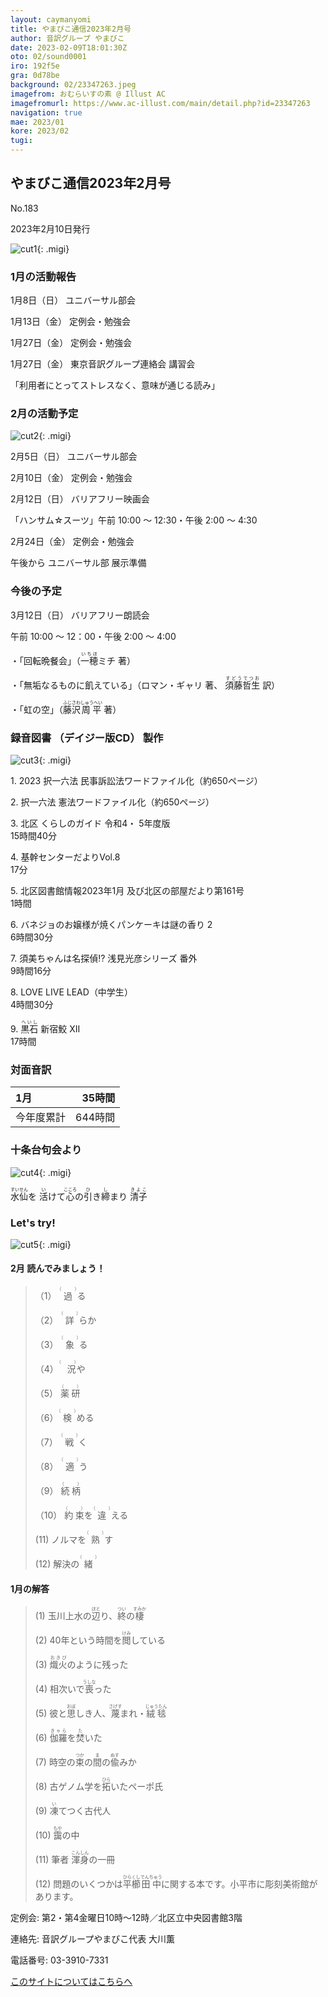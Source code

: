 ```yaml
---
layout: caymanyomi
title: やまびこ通信2023年2月号
author: 音訳グループ やまびこ
date: 2023-02-09T18:01:30Z
oto: 02/sound0001
iro: 192f5e
gra: 0d78be
background: 02/23347263.jpeg
imagefrom: おむらいすの素 @ Illust AC
imagefromurl: https://www.ac-illust.com/main/detail.php?id=23347263
navigation: true
mae: 2023/01
kore: 2023/02
tugi: 
---
```



## <span data-dur="4.099" data-begin="2.050" id="xmri_0001" markdown="1"> やまびこ通信2023年2月号</span>

<span data-dur="2.551" data-begin="6.149" id="xmri_0002" markdown="1">No.183</span>

<span data-dur="4.752" data-begin="8.700" id="xmri_0003" markdown="1">2023年2月10日発行</span>

![cut1](media/02/cut1.png){: .migi}

### <span data-dur="3.372" data-begin="19.556" id="xmri_0007" markdown="1"> 1月の活動報告</span>

<span data-dur="2.062" data-begin="22.928" id="xmri_0008" markdown="1">1月8日（日）</span> <span data-dur="2.503" data-begin="24.990" id="xmri_0009" markdown="1">ユニバーサル部会</span>

<span data-dur="2.373" data-begin="27.493" id="xmri_000A" markdown="1">1月13日（金）</span> <span data-dur="2.986" data-begin="29.866" id="xmri_000B" markdown="1">定例会・勉強会</span>

<span data-dur="2.518" data-begin="32.852" id="xmri_000C" markdown="1">1月27日（金）</span> <span data-dur="2.986" data-begin="35.370" id="xmri_000D" markdown="1">定例会・勉強会</span>

<span data-dur="2.518" data-begin="38.356" id="xmri_000E" markdown="1">1月27日（金）</span> <span data-dur="3.906" data-begin="40.874" id="xmri_000F" markdown="1">東京音訳グループ連絡会 講習会</span>

<span data-dur="1.579" data-begin="44.780" id="xmri_0010" markdown="1">「利用者にとって</span><span data-dur="1.322" data-begin="46.359" id="xmri_0011" markdown="1">ストレスなく、</span><span data-dur="3.926" data-begin="47.681" id="xmri_0012" markdown="1">意味が通じる読み」</span>

### <span data-dur="3.156" data-begin="51.607" id="xmri_0013" markdown="1"> 2月の活動予定</span>

![cut2](media/02/cut2.png){: .migi}

<span data-dur="1.961" data-begin="56.613" id="xmri_0015" markdown="1">2月5日（日）</span> <span data-dur="2.503" data-begin="58.574" id="xmri_0016" markdown="1">ユニバーサル部会</span>

<span data-dur="1.918" data-begin="61.077" id="xmri_0017" markdown="1">2月10日（金）</span> <span data-dur="2.986" data-begin="62.995" id="xmri_0018" markdown="1">定例会・勉強会</span>

<span data-dur="2.224" data-begin="65.981" id="xmri_0019" markdown="1">2月12日（日）</span> <span data-dur="2.306" data-begin="68.205" id="xmri_001A" markdown="1">バリアフリー映画会</span>

<span data-dur="1.136" data-begin="70.511" id="xmri_001B" markdown="1">「ハンサム☆スーツ」</span><span data-dur="2.594" data-begin="71.647" id="xmri_001C" markdown="1">午前 10:00 ～ 12:30・</span><span data-dur="3.197" data-begin="74.241" id="xmri_001D" markdown="1">午後 2:00 ～ 4:30</span>

<span data-dur="2.274" data-begin="77.438" id="xmri_001E" markdown="1">2月24日（金）</span> <span data-dur="2.636" data-begin="79.712" id="xmri_001F" markdown="1">定例会・勉強会</span>

<span data-dur="5.348" data-begin="82.348" id="xmri_0020" markdown="1">午後から ユニバーサル部 展示準備</span>

### <span data-dur="2.630" data-begin="87.696" id="xmri_0021" markdown="1"> 今後の予定</span>

<span data-dur="2.368" data-begin="90.326" id="xmri_0022" markdown="1">3月12日（日）</span> <span data-dur="2.433" data-begin="92.694" id="xmri_0023" markdown="1">バリアフリー朗読会</span>

<span data-dur="1.710" data-begin="95.127" id="xmri_0024" markdown="1">午前 10:00 ～ 12：00・</span><span data-dur="2.836" data-begin="96.837" id="xmri_0025" markdown="1">午後 2:00 ～ 4:00</span>

<span data-dur=".500" data-begin="99.673" id="xmri_0026" markdown="1">・</span><span data-dur="1.728" data-begin="100.173" id="xmri_0027" markdown="1">「回転晩餐会」</span><span data-dur="2.070" data-begin="101.901" id="xmri_0028" markdown="1">（<ruby>一穂<rp>(</rp><rt>いちほ</rt><rp>)</rp></ruby>ミチ 著）</span>

<span data-dur=".500" data-begin="103.971" id="xmri_0029" markdown="1">・</span><span data-dur="1.939" data-begin="104.471" id="xmri_002A" markdown="1">「無垢なるものに飢えている」</span><span data-dur="3.501" data-begin="106.410" id="xmri_002B" markdown="1">（ロマン・ギャリ 著<span class="infty_silent">、</span> <ruby>須藤<rp>(</rp><rt>すどう</rt><rp>)</rp></ruby><ruby>哲生<rp>(</rp><rt>てつお</rt><rp>)</rp></ruby> 訳）</span>

<span data-dur=".500" data-begin="109.911" id="xmri_002C" markdown="1">・</span><span data-dur="1.208" data-begin="110.411" id="xmri_002D" markdown="1">「虹の空」</span><span data-dur="4.219" data-begin="111.619" id="xmri_002E" markdown="1">（<ruby>藤沢<rp>(</rp><rt>ふじさわ</rt><rp>)</rp></ruby><ruby>周平<rp>(</rp><rt>しゅうへい</rt><rp>)</rp></ruby> 著）</span>

### <span data-dur="4.728" data-begin="115.838" id="xmri_002F" markdown="1"> 録音図書<span class="infty_silent"> （</span>デイジー版CD<span class="infty_silent">） </span>製作</span>

![cut3](media/02/cut3.png){: .migi}

<span data-dur=".816" data-begin="123.985" id="xmri_0032" markdown="1">1.</span> <span data-dur="3.884" data-begin="124.801" id="xmri_0033" markdown="1">2023 択一六法 民事訴訟法</span><span data-dur="1.435" data-begin="128.685" id="xmri_0034" markdown="1">ワードファイル化</span><span data-dur="2.502" data-begin="130.120" id="xmri_0035" markdown="1">（約650ページ）</span>

<span data-dur=".704" data-begin="132.622" id="xmri_0036" markdown="1">2.</span> <span data-dur="2.204" data-begin="133.326" id="xmri_0037" markdown="1">択一六法 憲法</span><span data-dur="1.435" data-begin="135.530" id="xmri_0038" markdown="1">ワードファイル化</span><span data-dur="2.501" data-begin="136.965" id="xmri_0039" markdown="1">（約650ページ）</span>

<span data-dur=".871" data-begin="139.466" id="xmri_003A" markdown="1">3.</span> <span data-dur="3.677" data-begin="140.337" id="xmri_003B" markdown="1">北区 くらしのガイド 令和4<span class="infty_silent">・</span> 5年度版</span>  
<span data-dur="2.430" data-begin="144.014" id="xmri_003C" markdown="1">15時間40分</span>

<span data-dur=".797" data-begin="146.444" id="xmri_003D" markdown="1">4.</span> <span data-dur="2.753" data-begin="147.241" id="xmri_003E" markdown="1">基幹センターだよりVol.8</span>  
<span data-dur="1.780" data-begin="149.994" id="xmri_003F" markdown="1">17分</span>

<span data-dur=".714" data-begin="151.774" id="xmri_0040" markdown="1">5.</span> <span data-dur="7.324" data-begin="152.488" id="xmri_0041" markdown="1">北区図書館情報2023年1月 及び北区の部屋だより第161号</span>  
<span data-dur="1.667" data-begin="159.812" id="xmri_0042" markdown="1">1時間</span>

<span data-dur=".859" data-begin="161.479" id="xmri_0043" markdown="1">6.</span> <span data-dur="4.075" data-begin="162.338" id="xmri_0044" markdown="1">バネジョのお嬢様が焼くパンケーキは謎の香り 2</span>  
<span data-dur="2.385" data-begin="166.413" id="xmri_0045" markdown="1">6時間30分</span>

<span data-dur=".828" data-begin="168.798" id="xmri_0046" markdown="1">7.</span> <span data-dur="4.817" data-begin="169.626" id="xmri_0047" markdown="1">須美ちゃんは名探偵⁉ 浅見光彦シリーズ 番外</span>  
<span data-dur="2.164" data-begin="174.443" id="xmri_0048" markdown="1">9時間16分</span>

<span data-dur=".847" data-begin="176.607" id="xmri_0049" markdown="1">8.</span> <span data-dur="1.439" data-begin="177.454" id="xmri_004A" markdown="1">LOVE<span class="infty_silent_space"> </span>LIVE<span class="infty_silent_space"> </span>LEAD</span><span data-dur="1.319" data-begin="178.893" id="xmri_004B" markdown="1">（中学生</span><span class="infty_silent">）</span>  
<span data-dur="2.292" data-begin="180.212" id="xmri_004C" markdown="1">4時間30分</span>

<span data-dur=".813" data-begin="182.504" id="xmri_004D" markdown="1">9.</span> <span data-dur="2.582" data-begin="183.317" id="xmri_004E" markdown="1"><ruby>黒石<rp>(</rp><rt>へいし</rt><rp>)</rp></ruby> 新宿鮫 XII</span>  
<span data-dur="3.645" data-begin="185.899" id="xmri_004F" markdown="1">17時間</span>

### <span data-dur="2.666" data-begin="189.544" id="xmri_0050" markdown="1"> 対面音訳</span>

<span data-dur="1.120" data-begin="192.210" id="xmri_0051" markdown="1">1月</span>|<span data-dur="2.408" data-begin="193.330" id="xmri_0052" markdown="1">35時間</span>
|:---|---:|
<span data-dur="1.591" data-begin="195.738" id="xmri_0053" markdown="1">今年度累計</span>|<span data-dur="4.235" data-begin="197.329" id="xmri_0054" markdown="1">644時間</span>

### <span data-dur="2.991" data-begin="201.564" id="xmri_0055" markdown="1"> 十条台句会より</span>

![cut4](media/02/cut4.png){: .migi}

<span data-dur="2.819" data-begin="206.405" id="xmri_0057" markdown="1"><ruby>水仙<rp>(</rp><rt>すいせん</rt><rp>)</rp></ruby>を <ruby>活<rp>(</rp><rt>い</rt><rp>)</rp></ruby>けて<ruby>心<rp>(</rp><rt>こころ</rt><rp>)</rp></ruby>の<ruby>引<rp>(</rp><rt>ひ</rt><rp>)</rp></ruby>き<ruby>締<rp>(</rp><rt>し</rt><rp>)</rp></ruby>まり
<span class="haigo" data-dur="3.267" data-begin="213.593" id="xmri_0059" markdown="1"><ruby>清子<rp>(</rp><rt>きよこ</rt><rp>)</rp></ruby></span>

### <span data-dur=".500" data-begin="216.860" id="xmri_005A" markdown="1"></span> <span data-dur="2.339" data-begin="217.360" id="xmri_005B" markdown="1">Let&apos;s try!</span>

![cut5](media/02/cut5.png){: .migi}

#### <span data-dur="4.130" data-begin="221.549" id="xmri_005D" markdown="1"> 2月 読んでみましょう！</span>

<blockquote markdown="1">

<span class="infty_silent">（1） <ruby>過<rp>(</rp><rt>（　　　）</rt><rp>)</rp></ruby>る</span>

<span class="infty_silent">（2） <ruby>詳<rp>(</rp><rt>（　　　）</rt><rp>)</rp></ruby>らか</span>

<span class="infty_silent">（3） <ruby>象<rp>(</rp><rt>（　　　）</rt><rp>)</rp></ruby>る</span>

<span class="infty_silent">（4）<ruby> 況<rp>(</rp><rt>（　　　）</rt><rp>)</rp></ruby>や</span>

<span class="infty_silent">（5） <ruby>薬研<rp>(</rp><rt>（　　　）</rt><rp>)</rp></ruby></span>

<span class="infty_silent">（6）<ruby>検<rp>(</rp><rt>（　　　）</rt><rp>)</rp></ruby>める</span>

<span class="infty_silent">（7） <ruby>戦<rp>(</rp><rt>（　　　）</rt><rp>)</rp></ruby>く</span>

<span class="infty_silent">（8） <ruby>適<rp>(</rp><rt>（　　　）</rt><rp>)</rp></ruby>う</span>

<span class="infty_silent">（9） <ruby>続柄<rp>(</rp><rt>（　　　）</rt><rp>)</rp></ruby></span>

<span class="infty_silent">（10） <ruby>約束<rp>(</rp><rt>（　　　）</rt><rp>)</rp></ruby>を<ruby>違<rp>(</rp><rt>（　　　）</rt><rp>)</rp></ruby>える</span>

<span class="infty_silent"> (11) ノルマを<ruby>熟<rp>(</rp><rt>（　　　）</rt><rp>)</rp></ruby>す</span>

<span class="infty_silent"> (12) 解決の<ruby>緒<rp>(</rp><rt>（　　　）</rt><rp>)</rp></ruby></span>

</blockquote>

#### <span data-dur="2.197" data-begin="230.204" id="xmri_005F" markdown="1"> 1月の解答</span>

<blockquote markdown="1">

<span data-dur="1.177" data-begin="232.401" id="xmri_0060" markdown="1">(1)</span> <span data-dur="2.014" data-begin="233.578" id="xmri_0061" markdown="1">玉川上水の<ruby>辺<rp>(</rp><rt>ほと</rt><rp>)</rp></ruby>り、</span><span data-dur="1.857" data-begin="235.592" id="xmri_0062" markdown="1"><ruby>終<rp>(</rp><rt>つい</rt><rp>)</rp></ruby>の<ruby>棲<rp>(</rp><rt>すみか</rt><rp>)</rp></ruby></span>

<span data-dur="1.017" data-begin="237.449" id="xmri_0063" markdown="1">(2)</span> <span data-dur="3.219" data-begin="238.466" id="xmri_0064" markdown="1">40年という時間を<ruby>閲<rp>(</rp><rt>けみ</rt><rp>)</rp></ruby>している</span>

<span data-dur="1.144" data-begin="241.685" id="xmri_0065" markdown="1">(3)</span> <span data-dur="2.383" data-begin="242.829" id="xmri_0066" markdown="1"><ruby>熾火<rp>(</rp><rt>おきび</rt><rp>)</rp></ruby>のように残った</span>

<span data-dur="1.118" data-begin="245.212" id="xmri_0067" markdown="1">(4)</span> <span data-dur="2.231" data-begin="246.330" id="xmri_0068" markdown="1">相次いで<ruby>喪<rp>(</rp><rt>うしな</rt><rp>)</rp></ruby>った</span>

<span data-dur="1.046" data-begin="248.561" id="xmri_0069" markdown="1">(5)</span> <span data-dur="1.620" data-begin="249.607" id="xmri_006A" markdown="1">彼と<ruby>思<rp>(</rp><rt>おぼ</rt><rp>)</rp></ruby>しき人、</span><span data-dur="2.438" data-begin="251.227" id="xmri_006B" markdown="1"><ruby>蔑<rp>(</rp><rt>さげす</rt><rp>)</rp></ruby>まれ・<ruby>絨毯<rp>(</rp><rt>じゅうたん</rt><rp>)</rp></ruby></span>

<span data-dur="1.177" data-begin="253.665" id="xmri_006C" markdown="1">(6)</span> <span data-dur="1.838" data-begin="254.842" id="xmri_006D" markdown="1"><ruby>伽羅<rp>(</rp><rt>きゃら</rt><rp>)</rp></ruby>を<ruby>焚<rp>(</rp><rt>た</rt><rp>)</rp></ruby>いた</span>

<span data-dur="1.170" data-begin="256.680" id="xmri_006E" markdown="1">(7)</span> <span data-dur="2.691" data-begin="257.850" id="xmri_006F" markdown="1">時空の<ruby>束<rp>(</rp><rt>つか</rt><rp>)</rp></ruby>の<ruby>間<rp>(</rp><rt>ま</rt><rp>)</rp></ruby>の<ruby>偸<rp>(</rp><rt>ぬす</rt><rp>)</rp></ruby>みか</span>

<span data-dur="1.211" data-begin="260.541" id="xmri_0070" markdown="1">(8)</span> <span data-dur="3.154" data-begin="261.752" id="xmri_0071" markdown="1">古ゲノム学を<ruby>拓<rp>(</rp><rt>ひら</rt><rp>)</rp></ruby>いたペーポ氏</span>

<span data-dur="1.197" data-begin="264.906" id="xmri_0072" markdown="1">(9)</span> <span data-dur="2.080" data-begin="266.103" id="xmri_0073" markdown="1"><ruby>凍<rp>(</rp><rt>い</rt><rp>)</rp></ruby>てつく古代人</span>

<span data-dur="1.137" data-begin="268.183" id="xmri_0074" markdown="1">(10)</span> <span data-dur="1.747" data-begin="269.320" id="xmri_0075" markdown="1"><ruby>靄<rp>(</rp><rt>もや</rt><rp>)</rp></ruby>の中</span>

<span data-dur="1.434" data-begin="271.067" id="xmri_0076" markdown="1">(11)</span> <span data-dur="2.825" data-begin="272.501" id="xmri_0077" markdown="1">筆者 <ruby>渾身<rp>(</rp><rt>こんしん</rt><rp>)</rp></ruby>の一冊</span>

<span data-dur="1.291" data-begin="275.326" id="xmri_0078" markdown="1">(12)</span> <span data-dur="4.794" data-begin="276.617" id="xmri_0079" markdown="1">問題のいくつかは<ruby>平櫛<rp>(</rp><rt>ひらくし</rt><rp>)</rp></ruby><ruby>田中<rp>(</rp><rt>でんちゅう</rt><rp>)</rp></ruby>に関する本です。</span><span data-dur="4.455" data-begin="281.411" id="xmri_007A" markdown="1">小平市に彫刻美術館があります。</span>

</blockquote>

<span data-dur="1.204" data-begin="285.866" id="xmri_007B" markdown="1">定例会:</span> <span data-dur="3.238" data-begin="287.070" id="xmri_007C" markdown="1">第2・第4金曜日10時～12時</span><span data-dur="3.047" data-begin="290.308" id="xmri_007D" markdown="1">／北区立中央図書館3階</span>

<span data-dur="1.319" data-begin="293.355" id="xmri_007E" markdown="1">連絡先:</span> <span data-dur="3.965" data-begin="294.674" id="xmri_007F" markdown="1">音訳グループやまびこ代表 大川薫</span>

<span data-dur="1.409" data-begin="298.639" id="xmri_0080" markdown="1">電話番号:</span> <span data-dur="4.305" data-begin="300.048" id="xmri_0081" markdown="1">03-3910-7331</span>

<a href="mailto:ymbk2016ml@gmail.com?Subject=やまびこウェブサイトについて" data-dur="5.930" data-begin="304.353" id="xmri_0082" markdown="1">このサイトについてはこちらへ</a>


